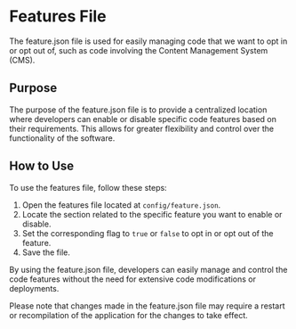 # Features File

The feature.json file is used for easily managing code that we want to opt in or opt out of, such as code involving the Content Management System (CMS).

## Purpose

The purpose of the feature.json file is to provide a centralized location where developers can enable or disable specific code features based on their requirements. This allows for greater flexibility and control over the functionality of the software.

## How to Use

To use the features file, follow these steps:

1. Open the features file located at `config/feature.json`.
2. Locate the section related to the specific feature you want to enable or disable.
3. Set the corresponding flag to `true` or `false` to opt in or opt out of the feature.
4. Save the file.

By using the feature.json file, developers can easily manage and control the code features without the need for extensive code modifications or deployments.

Please note that changes made in the feature.json file may require a restart or recompilation of the application for the changes to take effect.